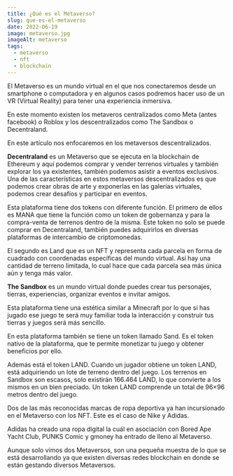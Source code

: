 ```yaml
---
title: ¿Qué es el Metaverso?
slug: que-es-el-metaverso
date: 2022-06-19
image: metaverso.jpg
imageAlt: metaverso
tags:
  - metaverso
  - nft
  - blockchain
---
```

<!--StartFragment-->

El Metaverso es un mundo virtual en el que nos conectaremos desde un smartphone o computadora y en algunos casos podremos hacer uso de un VR (Virtual Reality) para tener una experiencia inmersiva.



En este momento existen los metaveros centralizados como Meta (antes facebook) o Roblox y los descentralizados como The Sandbox o Decentraland.



En este artículo nos enfocaremos en los metaversos descentralizados.



**Decentraland** es un Metaverso que se ejecuta en la blockchain de Ethereum y aquí podemos comprar y vender terrenos virtuales y también explorar los ya existentes, también podemos asistir a eventos exclusivos. Una de las características en estos metaversos descentralizados es que podemos crear obras de arte y exponerlas en las galerías virtuales, podemos crear desafíos y participar en eventos.

Esta plataforma tiene dos tokens con diferente función. El primero de ellos es MANA que tiene la función como un token de gobernanza y para la compra-venta de terrenos dentro de la misma. Este token no solo se puede comprar en Decentraland, también puedes adquirirlos en diversas plataformas de intercambio de criptomonedas.

El segundo es Land que es un NFT y representa cada parcela en forma de cuadrado con coordenadas específicas del mundo virtual. Así hay una cantidad de terreno limitada, lo cual hace que cada parcela sea más única aún y tenga más valor.

**The Sandbox** es un mundo virtual donde puedes crear tus personajes, tierras, experiencias, organizar eventos e invitar amigos.

Esta plataforma tiene una estética similar a Minecraft por lo que si has jugado ese juego te será muy familiar toda la interacción y construir tus tierras y juegos será más sencillo.

En esta plataforma también se tiene un token llamado Sand. Es el token nativo de la plataforma, que te permite monetizar tu juego y obtener beneficios por ello.

Además está el token LAND. Cuando un jugador obtiene un token LAND, está adquiriendo un lote de terreno dentro del juego. Los terrenos en Sandbox son escasos, solo existirán 166.464 LAND, lo que convierte a los mismos en un bien preciado. Un token LAND comprende un total de 96×96 metros dentro del juego.

Dos de las más reconocidas marcas de ropa deportiva ya han incursionado en el Metaverso con los NFT. Este es el caso de Nike y Adidas.

Adidas ha creado una ropa digital la cuál en asociación con Bored Ape Yacht Club, PUNKS Comic y gmoney ha entrado de lleno al Metaverso.

Aunque solo vimos dos Metaversos, son una pequeña muestra de lo que se está desarrollando ya que existen diversas redes blockchain en donde se están gestando diversos Metaversos.

<!--EndFragment-->